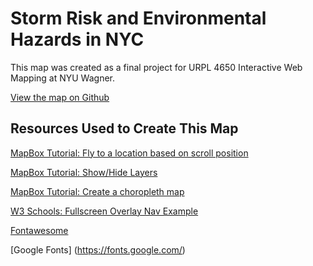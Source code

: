 # Storm Risk and Environmental Hazards in NYC

This map was created as a final project for URPL 4650 Interactive Web Mapping
at NYU Wagner.

[View the map on Github](https://cneidson.github.io/hazards)

## Resources Used to Create This Map

[MapBox Tutorial: Fly to a location based on scroll position](https://docs.mapbox.com/mapbox-gl-js/example/scroll-fly-to/)

[MapBox Tutorial: Show/Hide Layers](https://docs.mapbox.com/mapbox-gl-js/example/toggle-layers/)

[MapBox Tutorial: Create a choropleth map](https://docs.mapbox.com/studio-manual/examples/choropleth-map/)

[W3 Schools: Fullscreen Overlay Nav Example](https://www.w3schools.com/howto/tryit.asp?filename=tryhow_js_overlay)

[Fontawesome](https://fontawesome.com/)

[Google Fonts] (https://fonts.google.com/)
